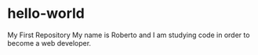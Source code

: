 # hello-world
My First Repository
My name is Roberto and I am studying code in order to become a web developer. 
